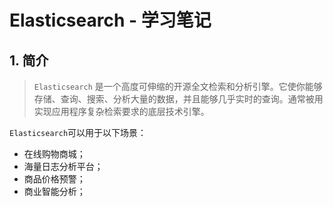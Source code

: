 # Elasticsearch - 学习笔记

## 1. 简介
> `Elasticsearch`  是一个高度可伸缩的开源全文检索和分析引擎。它使你能够存储、查询、搜索、分析大量的数据，并且能够几乎实时的查询。通常被用实现应用程序复杂检索要求的底层技术引擎。

`Elasticsearch`可以用于以下场景：
- 在线购物商城；
- 海量日志分析平台；
- 商品价格预警；
- 商业智能分析；